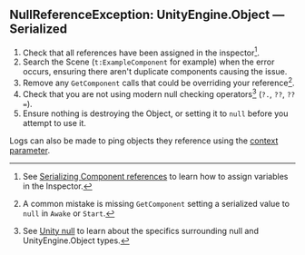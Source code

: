 ## NullReferenceException: UnityEngine.Object — Serialized

1. Check that all references have been assigned in the inspector[^1].
1. Search the Scene (`t:ExampleComponent` for example) when the error occurs, ensuring there aren't duplicate components causing the issue.
1. Remove any `GetComponent` calls that could be overriding your reference[^2].
1. Check that you are not using modern null checking operators[^3] (`?.`, `??`, `??=`).
1. Ensure nothing is destroying the Object, or setting it to `null` before you attempt to use it.

Logs can also be made to ping objects they reference using the [context parameter](../../../Debugging/Logging/How-to.md).  

[^1]: See [Serializing Component references](../../../Variables/Other%20Members/Serializing%20Component%20References.md) to learn how to assign variables in the Inspector.  
[^2]: A common mistake is missing `GetComponent` setting a serialized value to `null` in `Awake` or `Start`.  
[^3]: See [Unity null](../../../Other/Unity%20Null.md) to learn about the specifics surrounding null and UnityEngine.Object types.  